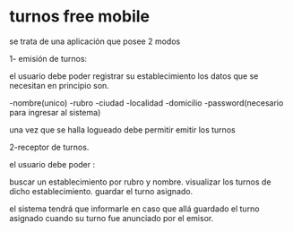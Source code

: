 turnos free mobile
========================

se trata de una aplicación que posee 2 modos

1- emisión de turnos:

el usuario debe poder registrar su establecimiento los datos que se necesitan en principio son.

-nombre(unico)
-rubro
-ciudad
-localidad
-domicilio
-password(necesario para ingresar al sistema)

una vez que se halla logueado debe permitir emitir los turnos 


2-receptor de turnos.

el usuario debe poder : 

buscar un establecimiento por rubro y nombre.
visualizar los turnos de dicho establecimiento.
guardar el turno asignado.

el sistema tendrá que informarle en caso que allá guardado el turno asignado cuando su turno fue anunciado por el emisor.


